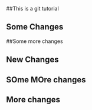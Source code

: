 ##This is a git tutorial
## Some Changes
##Some more changes
## New Changes
## SOme MOre changes
## More changes